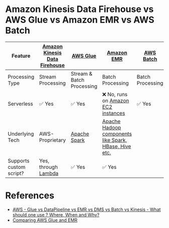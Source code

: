 # Amazon Kinesis Data Firehouse vs AWS Glue vs Amazon EMR vs AWS Batch

| Feature                 | [Amazon Kinesis Data Firehouse](../DataConnectors/AmazonKinesisDataFirehouse/Readme.md) | [AWS Glue](AWSGlue.md)                                                          | [Amazon EMR](AmazonEMR.md)                                                                                 | [AWS Batch](AWSBatch.md) |
|-------------------------|-----------------------------------------------------------------------------------------|---------------------------------------------------------------------------------|------------------------------------------------------------------------------------------------------------|--------------------------|
| Processing Type         | Stream Processing                                                                       | Stream & Batch Processing                                                       | Batch Processing                                                                                           | Batch Processing         |
| Serverless              | :white_check_mark: Yes                                                                  | :white_check_mark: Yes                                                          | :x: No, runs on [Amazon EC2 instances](../../3_ComputeServices/AmazonEC2/Readme.md)                        | :white_check_mark: Yes   |
| Underlying Tech         | AWS-Proprietary                                                                         | [Apache Spark](../../../6_BigDataServices/DataProcessing/ApacheSpark/Readme.md) | [Apache Hadoop components like Spark, HBase, Hive etc.](../../../6_BigDataServices/ApacheHadoop/Readme.md) |                          |
| Supports custom script? | Yes, through [Lambda](../../3_ComputeServices/AWSLambda/Readme.md)                      | :white_check_mark: Yes                                                                          | :white_check_mark: Yes                                                                                     |                          |

# References
- [AWS - Glue vs DataPipeline vs EMR vs DMS vs Batch vs Kinesis - What should one use ? Where, When and Why?](https://www.linkedin.com/pulse/aws-glue-vs-datapipeline-emr-dms-batch-kinesis-what-ramamurthy/)
- [Comparing AWS Glue and EMR](https://fathomtech.io/blog/aws-emr-versus-glue/)